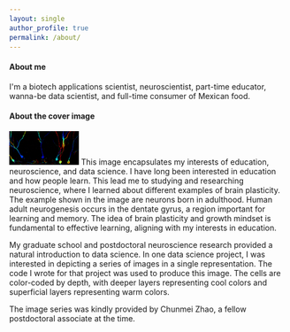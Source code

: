 ```yaml
---
layout: single
author_profile: true
permalink: /about/
---
```

#### About me

I'm a biotech applications scientist, neuroscientist, part-time educator, wanna-be data scientist, and full-time consumer of Mexican food.

#### About the cover image

<p align="left">
  <img src="/assets/BL,CMZ_DGcolorCodedRep_B_forBlog.jpg" alt="BL,CMZ" style="width:25%;"/>
This image encapsulates my interests of education, neuroscience, and data science. I have long been interested in education and how people learn. This lead me to studying and researching neuroscience, where I learned about different examples of brain plasticity. The example shown in the image are neurons born in adulthood. Human adult neurogenesis occurs in the dentate gyrus, a region important for learning and memory. The idea of brain plasticity and growth mindset is fundamental to effective learning, aligning with my interests in education.

My graduate school and postdoctoral neuroscience research provided a natural introduction to data science. In one data science project, I was interested in depicting a series of images in a single representation. The code I wrote for that project was used to produce this image. The cells are color-coded by depth, with deeper layers representing cool colors and superficial layers representing warm colors.

The image series was kindly provided by Chunmei Zhao, a fellow postdoctoral associate at the time.
</p>
